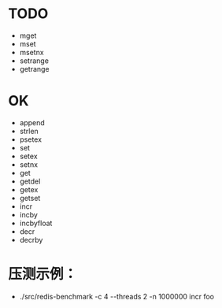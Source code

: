 # TODO

- mget
- mset
- msetnx
- setrange
- getrange

# OK

- append
- strlen
- psetex
- set
- setex
- setnx
- get
- getdel
- getex
- getset
- incr
- incby
- incbyfloat
- decr
- decrby

# 压测示例：

- ./src/redis-benchmark -c 4 --threads 2 -n 1000000 incr foo